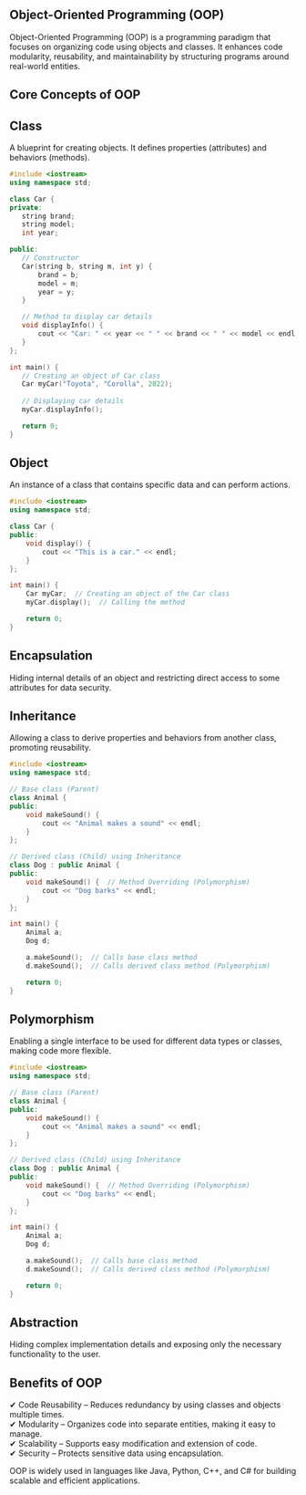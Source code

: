 ## Object-Oriented Programming (OOP)
Object-Oriented Programming (OOP) is a programming paradigm that focuses on organizing code using objects and classes. It enhances code modularity, reusability, and maintainability by structuring programs around real-world entities.

## Core Concepts of OOP
## Class  
 A blueprint for creating objects. It defines properties (attributes) and behaviors (methods).
 ```cpp
#include <iostream>
using namespace std;

class Car {
private:
    string brand;
    string model;
    int year;

public:
    // Constructor
    Car(string b, string m, int y) {
        brand = b;
        model = m;
        year = y;
    }

    // Method to display car details
    void displayInfo() {
        cout << "Car: " << year << " " << brand << " " << model << endl;
    }
};

int main() {
    // Creating an object of Car class
    Car myCar("Toyota", "Corolla", 2022);
    
    // Displaying car details
    myCar.displayInfo();

    return 0;
}
```

## Object 
An instance of a class that contains specific data and can perform actions.
```cpp
#include <iostream>
using namespace std;

class Car {
public:
    void display() {
        cout << "This is a car." << endl;
    }
};

int main() {
    Car myCar;  // Creating an object of the Car class
    myCar.display();  // Calling the method

    return 0;
}
```

## Encapsulation 
Hiding internal details of an object and restricting direct access to some attributes for data security.

## Inheritance 
Allowing a class to derive properties and behaviors from another class, promoting reusability.
```cpp
#include <iostream>
using namespace std;

// Base class (Parent)
class Animal {
public:
    void makeSound() {
        cout << "Animal makes a sound" << endl;
    }
};

// Derived class (Child) using Inheritance
class Dog : public Animal {
public:
    void makeSound() {  // Method Overriding (Polymorphism)
        cout << "Dog barks" << endl;
    }
};

int main() {
    Animal a;
    Dog d;

    a.makeSound();  // Calls base class method
    d.makeSound();  // Calls derived class method (Polymorphism)

    return 0;
}
```

## Polymorphism
Enabling a single interface to be used for different data types or classes, making code more flexible.
```cpp
#include <iostream>
using namespace std;

// Base class (Parent)
class Animal {
public:
    void makeSound() {
        cout << "Animal makes a sound" << endl;
    }
};

// Derived class (Child) using Inheritance
class Dog : public Animal {
public:
    void makeSound() {  // Method Overriding (Polymorphism)
        cout << "Dog barks" << endl;
    }
};

int main() {
    Animal a;
    Dog d;

    a.makeSound();  // Calls base class method
    d.makeSound();  // Calls derived class method (Polymorphism)

    return 0;
}
```

## Abstraction 
Hiding complex implementation details and exposing only the necessary functionality to the user.

## Benefits of OOP
✔ Code Reusability – Reduces redundancy by using classes and objects multiple times.
<br>
✔ Modularity – Organizes code into separate entities, making it easy to manage.
<br>
✔ Scalability – Supports easy modification and extension of code.
<br>
✔ Security – Protects sensitive data using encapsulation.
<br>

OOP is widely used in languages like Java, Python, C++, and C# for building scalable and efficient applications.
